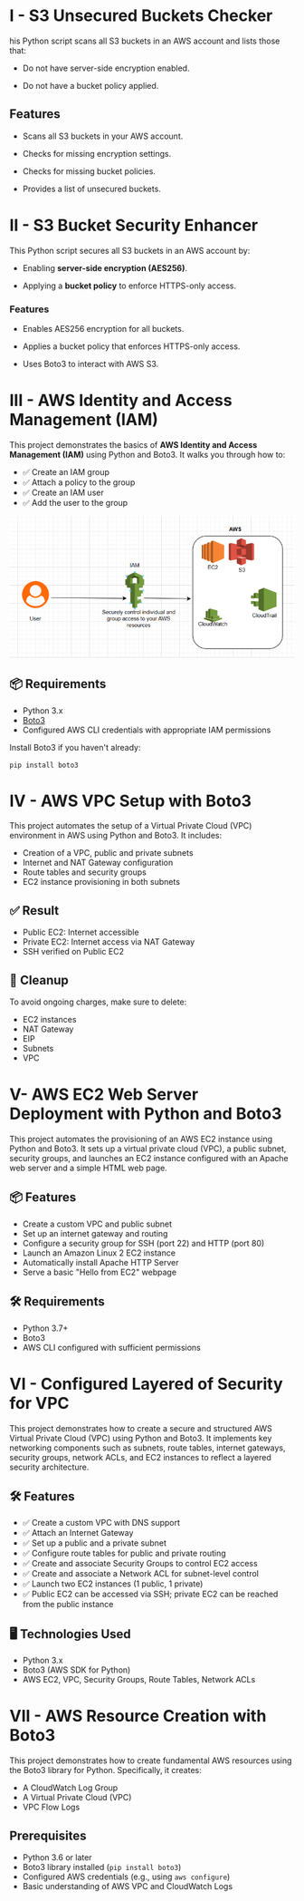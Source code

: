 # I - S3 Unsecured Buckets Checker
his Python script scans all S3 buckets in an AWS account and lists those that:

 - Do not have server-side encryption enabled.

 - Do not have a bucket policy applied.

## Features 
 - Scans all S3 buckets in your AWS account.

 - Checks for missing encryption settings.

 - Checks for missing bucket policies.

 - Provides a list of unsecured buckets.

 # II - S3 Bucket Security Enhancer
 This Python script secures all S3 buckets in an AWS account by:

 - Enabling **server-side encryption (AES256)**.

 - Applying a **bucket policy** to enforce HTTPS-only access.

 ### Features
   - Enables AES256 encryption for all buckets.

  - Applies a bucket policy that enforces HTTPS-only access.

 - Uses Boto3 to interact with AWS S3.


 # III - AWS Identity and Access Management (IAM)
 

This project demonstrates the basics of **AWS Identity and Access Management (IAM)** using Python and Boto3. It walks you through how to:

- ✅ Create an IAM group
- ✅ Attach a policy to the group
- ✅ Create an IAM user
- ✅ Add the user to the group

![alt text](projects/iam/image.png)

## 📦 Requirements

- Python 3.x
- [Boto3](https://boto3.amazonaws.com/v1/documentation/api/latest/index.html)
- Configured AWS CLI credentials with appropriate IAM permissions

Install Boto3 if you haven't already:

```
pip install boto3
```
# IV - AWS VPC Setup with Boto3
This project automates the setup of a Virtual Private Cloud (VPC) environment in AWS using Python and Boto3. It includes:
- Creation of a VPC, public and private subnets
- Internet and NAT Gateway configuration
- Route tables and security groups
- EC2 instance provisioning in both subnets
## ✅ Result
- Public EC2: Internet accessible
- Private EC2: Internet access via NAT Gateway
- SSH verified on Public EC2
## 🧹 Cleanup
To avoid ongoing charges, make sure to delete:
- EC2 instances
- NAT Gateway
- EIP
- Subnets
- VPC

# V- AWS EC2 Web Server Deployment with Python and Boto3

This project automates the provisioning of an AWS EC2 instance using Python and Boto3. It sets up a virtual private cloud (VPC), a public subnet, security groups, and launches an EC2 instance configured with an Apache web server and a simple HTML web page.

## 📦 Features

- Create a custom VPC and public subnet
- Set up an internet gateway and routing
- Configure a security group for SSH (port 22) and HTTP (port 80)
- Launch an Amazon Linux 2 EC2 instance
- Automatically install Apache HTTP Server
- Serve a basic "Hello from EC2" webpage

## 🛠 Requirements

- Python 3.7+
- Boto3
- AWS CLI configured with sufficient permissions

# VI - Configured Layered of Security for VPC

This project demonstrates how to create a secure and structured AWS Virtual Private Cloud (VPC) using Python and Boto3. It implements key networking components such as subnets, route tables, internet gateways, security groups, network ACLs, and EC2 instances to reflect a layered security architecture.

## 🛠️ Features

- ✅ Create a custom VPC with DNS support
- ✅ Attach an Internet Gateway
- ✅ Set up a public and a private subnet
- ✅ Configure route tables for public and private routing
- ✅ Create and associate Security Groups to control EC2 access
- ✅ Create and associate a Network ACL for subnet-level control
- ✅ Launch two EC2 instances (1 public, 1 private)
- ✅ Public EC2 can be accessed via SSH; private EC2 can be reached from the public instance

## 🖥️ Technologies Used

- Python 3.x
- Boto3 (AWS SDK for Python)
- AWS EC2, VPC, Security Groups, Route Tables, Network ACLs

# VII - AWS Resource Creation with Boto3

This project demonstrates how to create fundamental AWS resources using the Boto3 library for Python. Specifically, it creates:

*   A CloudWatch Log Group
*   A Virtual Private Cloud (VPC)
*   VPC Flow Logs

## Prerequisites

*   Python 3.6 or later
*   Boto3 library installed (`pip install boto3`)
*   Configured AWS credentials (e.g., using `aws configure`)
*   Basic understanding of AWS VPC and CloudWatch Logs



